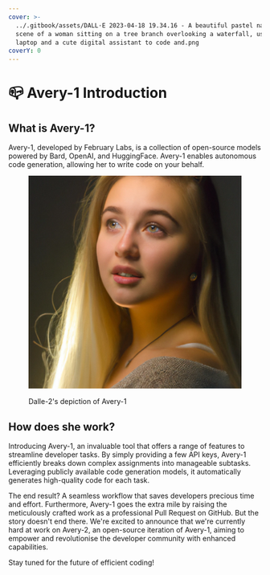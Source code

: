 ```yaml
---
cover: >-
  ../.gitbook/assets/DALL·E 2023-04-18 19.34.16 - A beautiful pastel nature
  scene of a woman sitting on a tree branch overlooking a waterfall, using her
  laptop and a cute digital assistant to code and.png
coverY: 0
---
```


# 📪 Avery-1 Introduction

## What is Avery-1?

Avery-1, developed by February Labs, is a collection of open-source models powered by Bard, OpenAI, and HuggingFace. Avery-1 enables autonomous code generation, allowing her to write code on your behalf.

<figure><img src="../.gitbook/assets/Avery.png" alt=""><figcaption><p>Dalle-2's depiction of Avery-1</p></figcaption></figure>

## How does she work?

Introducing Avery-1, an invaluable tool that offers a range of features to streamline developer tasks. By simply providing a few API keys, Avery-1 efficiently breaks down complex assignments into manageable subtasks. Leveraging publicly available code generation models, it automatically generates high-quality code for each task.

The end result? A seamless workflow that saves developers precious time and effort. Furthermore, Avery-1 goes the extra mile by raising the meticulously crafted work as a professional Pull Request on GitHub. But the story doesn't end there. We're excited to announce that we're currently hard at work on Avery-2, an open-source iteration of Avery-1, aiming to empower and revolutionise the developer community with enhanced capabilities.

Stay tuned for the future of efficient coding!
